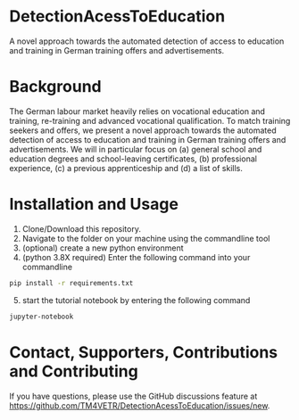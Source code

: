 # DetectionAcessToEducation
A novel approach towards the automated detection of access to education and training in German training offers and advertisements.

# Background

The German labour market heavily relies on vocational education and training, re-training and advanced vocational qualification. To match training seekers and offers, we present a novel approach towards the automated detection of access to education and training in German training offers and advertisements. We will in particular focus on (a) general school and education degrees and school-leaving certificates, (b) professional experience, (c) a previous apprenticeship and (d) a list of skills.

# Installation and Usage

1) Clone/Download this repository.
2) Navigate to the folder on your machine using the commandline tool
3) (optional) create a new python environment
4) (python 3.8X required) Enter the following command into your commandline

```bash
pip install -r requirements.txt
```

5) start the tutorial notebook by entering the following command

```bash
jupyter-notebook
```

# Contact, Supporters, Contributions and Contributing

If you have questions, please use the GitHub discussions feature at
https://github.com/TM4VETR/DetectionAcessToEducation/issues/new.
